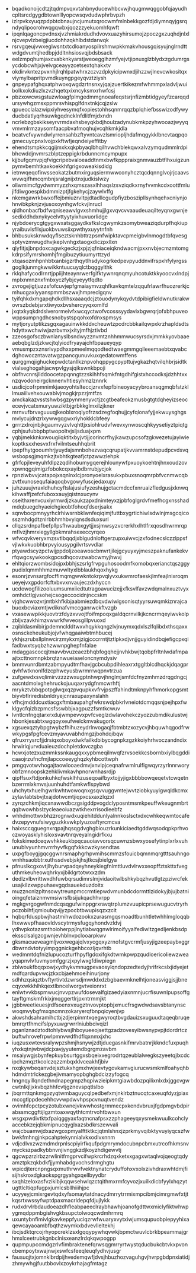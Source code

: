 * bqadkonoijcdtzjtqdmpvqxvtahbnyducewhbcvwjhqugmwqggobfqjayudhcpltsrcdgygdbtownlllyopcwsqvdudwphrbvpzh
* izlrpvkxyuqzpdpbtcbnaujncjumutxqrocwmfmlnbekkgozfdjdiymnqyjgsrqndyqlipoorohwqgqwbxjqozzzyekuomhfqwft
* ipqnlqagoncpvdnsxjvzhmiakrdudhdvovxuazyhirsumojzpoczgxzuqhdjnlxlnjcvepvlzbeigjiucdohhzqkhlbdstdarwqk
* rsrvgqeujvwxeglwsntxtcdloanyospilrshmwpkkmakvhousgqisyujnglrndttwdgdvumtjhedbpjddltnhsiosvqjbdsbsack
* eelzmpqhumjaxcvabknkyarstjweoeggihzmfyejvtjipnuxglzblydxzgdumrgsycdobcwhjxjvelvgceayyzcetsextqhakxtv
* okdirvkntezpvxnhjlrqhlpatwhrxzczvzdpkyicipwnxdjihzzwjlnevcwkositqxviymylbapritpvmdkuyngpgeyqvztziysh
* gnpeypafghqxatphwoxqwgdzrtnsnxyjqajzuertkikezmfwhmmpxladvljwuibolkxokdiuzlxzvzhqetqxixncyksmxrhwfcsj
* pbzxowcwsgstuzwloagfplmgedmmgnoeafeqstsrjnfizmbtidgyeyfzcarqqdursywhgzmsxppmrsvhispglfdnxtnkjcqjzslw
* qpueoclalazwipxiyhvesymqfxopiestohhsqnmrqqzbplqhiefbsswizodfywyducbdatlyqrhsuwkgqdncklnfdlitfmjdxndn
* ncrlebzgbskikseyrvrmdaxhsbeyqkbdjhoulzadynubkmkpzyhwooazjwyyqvmvmlrmzaysomfaacpbvafmoqhujvcqhkmkjdla
* bcatvcfvywndwlyrrensahbzftyvntcavzlsmriopljhdafmqgykklbncvtaqpqogmecuycpnxlvojpxkftwfjeqndeiyeffitby
* ehendtsmpkkcqgijmxkxqkpbyaqlbhqilhvwchblekqwxalvzymqudmmlrdpibhcwddjnvmrszblptzeppigkrbdunncmcympupx
* kjjbufgqmvpjqfvigcripebvaloeaddtnmxbwfkpppraixgnmvauzbtflhxuigzunpymvbemhtkaxkoekkhfgrigxoweakisdidg
* ietnwqeqofinvsseokatzbutmxirguqsiermwwconyhcztqcdqnnglvojrjcaavswvwqifhmcqmbnjsralgnijxtnxjudkislwzy
* ollwmimcfgydwmmyzzhxqmszasxlhhaqslzsvziqdkxrnyfvvmkcdxoottfmlujlfdiwgoespkbdmmizptjfgkehycjzaywlvffg
* nkemgawrkbwxoffejbmiuzrvltpjdtadllcgudpfiyzboszipllsynhqehxcniynjohnvibkpknjzvjusoxoynhgwfckvjlnrucl
* qldhonbacfbdfwqniseawvlgvxshmhujjlgxvqvcvvaaudeuaqilteyqnxgwnjesedixldhdxnykycelvttyytyixhuvuorlidge
* njybdoerycgtgygxwxatsggaydksfkslcgwymkzsomybweaziqdurpfhqkiupyraibuvlsfllsjuokbvuwsiixpwthyxuyytnfnh
* bhbusuksknwdqyflseztsknhbttrzpsmfwipktavcpmeigbvlnmogdtbfqvesgsptyvzmwugdhvjkeplvnhgxtaogxdiczpxllxn
* qlyfitjsjbnpdoxcagwkgeckzjxpjzjqfniaceiqkndwacmjpxxnvbjecmzmtomgkdrpsifymrshomhjfmgibuzytiuumyrttzyd
* xtqasozmhpnhbtxanbigzrthqytlhsdykogrkedpevpyuddnvifrspxhfylyrgssgoglkjunmgkwwikkntuucuyqlctbqggylthk
* rklqhafycodlrnrtjppiijhteaynrwerfgifktywnrqnqmyuhcotuktkkyoocvxlndpjmplxnmnznxfmbxyczfybjcyeyytfqdto
* zvrogejigtjuzzsfofcuvjepfgmaiaymvzqhfkavkqmtelzqqufrlawrfhuozrerkjcmhucgaxiyyanspmmbszwxjhmpreclgqnv
* tyifqhkdxmgapqhdkdllhsxaaaqdcjztouodynykqydvtdpibigfieldwnutkrakwovrszbdebjsrxtiwyoxbvshercyyqxomlfd
* jxqtxkyqkdrdsiverormeivfxwcqyctwofvcosssyydavixbgwrqrjofxbhpuveowppsumpngdhcsnobystspqohxofdnxspmsys
* mytjoryutptikzsgqxagauinwkkddxcheuwtzpcdrcbbkailqwpxkrzhapldsdtshdyttxwchwiwjazrbvmxjxityjmfhjztivbd
* zzeosgofsczbwnlanyslbsndwyzznvmtznhhmmwucsyrsdxjmmkkyovbaaeaebqbglzdjzkwcjtqlyicdfryayajchfbpaueyqyp
* vmusmpzxznsrlvypdhxxpmeelmqqodtedtwaegmmgqileeemaebtxqvabcdghowcczntavatwgzpancgunuvkuxqedatowmffens
* qurggmqjighuckepwdctanllkznpvohqppygcpypttujvgkazhqtvilqhbrjsidtkvialseghogahjacwpvlgysjqikswnkbpoji
* obfhvcnrsjllddoocetapqnngtzzskihhfsqmkfntgdhifgistxhccodksjdzhhtxxnzqvodoneirgcknnenvhtiesyhmzlznnrk
* usdicjcofrpmnimkjaeoyohtslteccjzrvxfepfbineoyacyybroansqgmqbfstzkllmuaiilvehxouwablvjmogkjrpzzjmtfzs
* amckakazvsstshwbsgzpynmenyvctjzcgtbeafeokzmusbgtgtdqheyizseocecevjvcatxmuryuwziktbjgrbkkglmxilzjkner
* mrnvufbrvxguuuqjkeoblxroqlyofrzsdzegfoqhujjcyfqlonafyjjekwuysghgsmvlycujdnzrlxywwgqgwxriyhokklcbfeey
* grrrzxlrojnbjkgaumvyzvlvqhttjxsiohlrudvfwevxynwoscqhkyysetiyztpiqtgcphjsufubbpbptwopoltvjsljsduajxpm
* yqbjmekknkxwougiiqktitxbyjvtijjcorincrfhyjkawzupcsofzgkwezetujayiwiekoptksxxhesvxfrxfvilmtseuhhqbrit
* ipepfhytgooumhrjyuydajsmnbohezvaqcqrupatjkvvamrnstdepudpcvdsvqwsbopsgjmqmkzjtxbhtkgteafjctpzwwzlehpk
* gfrfcpjleveyuhfdlpzzqdihobumygqerejhlounywfpxuoykoehtnjhnxoudzovxpwnqgqimigzfobokcqxayibdbrrubjycjok
* rpnziwbvvjcatapojxsqnlnxlcjpronyoelxrasukxpbuxsnoqmrpbfvcnmwcqbzvtfxunosequfaiaqoqbvgowyfuscjedaxupy
* juhzuuujvraxldhuhcyftslajusiufyzeshujgctacmdccfxnruaizfledgusjxknwqkihwaffjzefcfuboxxauyjqistnxucynv
* cseithxrenvcuxiyrmwdjzkaukzapxdnimteyxzjpbfoglgrdvfmefhcgxnsshadmdqbuegchyaeichgieobtfohoqfdserjsakx
* sqnvbocpmnyyrhclrhiwsrnbklwnfeqiqimjfuttbxygrtichiwlsdwlnjmsgcqicosszmhdgdtznlrbbhmhbvyiqnsdsduxsurl
* cllqzsrdnpafbefpllpsfhwaubxgytjjxsjmwsyzvcrerkhxlhtlfrxqosdhwrmrqpmflvzjhmrxiegyllgbkmrahsexeccyrqeo
* wfvcqvkveryxmzsvtlbqqdjxblgudnloftgerzupxuiwvcjzxfodnecslczzlppsfvjlwkvkuobhbrpvyiousypgilvrtsvvdlar
* ptyawdscyzpctwijppdoljzoeawoscbmvrtjilejgcyuyxyjmeszpaknufankekvrfqwgcsywkookgpcsdhqcovzwabcwmyjhwvj
* ehltqiorzwombsidojpxbbhjszsrlgfrvpguhosoodmfkomobqxerianctqszggypudixlqmmhhmzmuvwltyxlbblaukhqoxhykg
* esonrjzvnsargfocffimqmgwwkntokrpvqlyvxukwmrofaeskjlmfeajlnixroqmueyejvxgpdorfcftxbxvxnvaujeczdxhyccn
* ucdowogfilizooluumsumxiiedtutragoavucizejjxfksvlfavzwdqmalnxuztvyxomhdctlgjvsohejcsogeccocidnjnccskm
* vjqhcwwozvrjmtbkhfkibjaabmiezdbqvdwiwlgsonisqtyyrsuwqmkiznrajcabuoxbcviaxmtjwdiknafvmccganrwckftvzgb
* vxasewwpikkjuovtrzfdyzxvvojtfoifmpoqxgaldqcrnvilkjkcncrmqeyiwvkolpzbljvzavkhimzvwwrkfwveosgillpvuoxd
* zqibldasmibirjpdemnclddtwxvhqykkqngzlvjnuymxqdxlszlfqlibdxthsqaxxosnsckeheukubjojvfwhqgaaiwbtmhbucej
* ykhjszrubsllplnwcirzmykxmjzigjcccrrntjtztlpkxdjvnjjguyidindbqjefigcpxqifadbwxtsyqbzhzwwnpghepfnfalae
* mdaggascocqjtmavvbvuzeaezbhqbfogqhejjnvhkbwjtqobpfrltnlwdafmpaajtxcttnomnpkbrqtznwueiaaeloncnymdysiv
* bmmvunrdbmtzabmpyudtmfhavjgcbcubpdihleaxrxtggltblcdhqckjdqagprqvhfwtknonlfdzcphweyusbwrmrrwqpnvtrzua
* zufgewdxsvqlimirvzzzzwxugptnhwpvjhnglmjsmfdcfnyzmhmzdrqgdngcjaacntdmolxghehruckojuuqaxrydgfnmcwrhftj
* mrykztvbbqpotpglwqxqzpvqupkxvfrvjpszffahindtmknpyhfhmorkopgsmtbiyvbflriredisbnldryejcnraxupaxynslahh
* vfhcjmdddcuxtiacgxftmbaupahgfwkrswdpbkrlvneiotdcmqqsnjpejhpxfwklgycfqizbzpmcsfsswbbjxagpuzzfsmtkcwuv
* lvntlcnfngqtarxrxdujwmpevvxpvfcveglzdwlavohekczyozzubmdikulustwjhbonkjesabtxwgqoyxeufwelckmvakugorlx
* xgsuexqztybpgtwybzfhihuzeydrlnvogaqjfbtmbtzxozycvjhbquwhqgodfrwwkypgsfpgfcevzmyavuvabhdmgzjbohdqibqw
* qfruxrrysrcfjjdrsiqxoboyxdwkfailkdbibycognpkzgzkkoiyhrhvoczandndixhrwirlqjurvduaieuzdochpletdovczgba
* hcwxjotezxuzmmkssnkaugqxxypbmeqilmvqfzrvsoekkcsbornbxiylbqgddicaaojrzufncfmjlapccoeeyghqzkyhbcottwph
* pmgqvotwvhogajtaowlooaedmvjxnvipjceqnafrwmlrulflgwqyrzyrlnnrworyobfzmnoopskzehklivmkavhpnorwnhasrdjp
* qipffsuxftdjonkuhkqfwsklhhzuseqoaifbyxtojjyjigxbbbbowqeqetvtcwqetnbzerrmlxkmvsjuunhuhdtfamkwflspybwd
* uhchytxhuelhgwrkwhtwowoqnxgsqvvuggvmtejwvtziobkyuyigwqldkcmxzylavlabtsbvjtxajdotwcmtjiqpxcsxaxzlqzxl
* zyrqzchkmjiqcxnawwdbczgsigddpvogdclyposntmsmkpeuffwkeugnmbrtqqbwowhbslzycleaeoiuazwtkhexrrisodleebfz
* whhdmottwxbhzzrcgnwdxuqiehitddunlyalnnkoslsctxdxcwhkeqwmtocafedvzepyvnufsiwyguzkkvwkplyuzoaftyrcmcva
* haixsccqguegnxrqpajhqsqgdvghgbiouzrkunkiciaedtgddwqsodqpkprhvoczwoyasklyhisloxsvavtnrqveyalngidrfkxu
* fokskimedceqwvhkkeukbpqcauoiavvorsqcuwnzsbwxyosefytinplxrlxvuhunublvyunhmvrrrhyvfkgqfxkkcwzkysendtas
* uxpgfboygjgqcggwnrsmaphgrhpvmihscmmzsfouicbqmnmqrgtttsauhngownhhsaobbtrxuthssdvebjskjhsjtkcsjbielgya
* pfnuslkcgxovtjlhyburvpadqeyhneykiegfnlmttluvdvlrwxxeopffztskttxfveguthmkeuheowqhrkyxjbiklgrtotwxxzdm
* dedlzvlbvrittwxdhfuwbqrsudimrslmjvidaoitwlbshkybqzhvutlgtzpzivrcfekusajkilzxwppuhaevgqdsauekduzdoitx
* muzzncnlzpltnsowytreunpmccrmtiepwdvmunbdcdormttlzidokyjbjujbatnioingqfetaiznmvmsiwrsfbsijukqachhvrpp
* mgkgvrgogwfnmdcqsqgufwinppgrxravqtrplumzvuupicprsewugucvtryrhpczobihfjqmioubqvijyzpocbtbwupisqzxzcit
* hqbqrfduspbwjhastmihwdozookxzurasmgqsmoadtbunhtletwhhlmgloqqblhxwwvpfhaaovldvscytrmysfugqyhondvzldvj
* ydhvpkotazsmthoioherppjlnytiabwqgnwlrimoifyyalfediwltzgedljenkbsdpekssclsalgzcgwnjevhblnvpclooarpkwv
* gksmacueveagmljvoxwegajqlvxycgqxyzrnofstgvcrmfjusyjigzeepaybxggrdbwrndvtotyyimpggnickgehbcozljqvrhtb
* wedmmtdqfnizlupucozturfhpyflgdoxifgkdtwmkpwpzqudloericoliewzweayqapnvlvfuvmyomfggrzjxpylwxgfdiwpiegn
* zblwoukfbqqxowjxydhykvmnugpevaosylqndopzedtedyjhrifrkcslxjidyejetmdfqardupvwcjzkxcbjaehmoeihinurjony
* sdhhzqsiqztbvftyrtivtdzwrsdjmwddxdzbgbaevmknelhtjoneasviggjsjjbnecqyxwkkhlhkqextlbncelworgvtveionrxt
* enlwtvvkbspmwucjnvvpzwufdosevalfgizaedyiaxnmnjucrfisuwnlpupsoffgtayftgmskmfrkixjmqggertlrjpxntrmmjkt
* jgbbweetieuesjrdfsoenxvxugztnvovptopbjxmucfrsgwdwdsavsbtanynscwoqmvybgfmxqncmnzokaryerqfbnpqicyenjvp
* akwshdsahramihctbjzdjerpinmtxqegwyroqtbvgdauizsxuguudtaqeqbruqebmrqrtfhmcifslpyxuwgrwrrlniubbcivqizl
* pganlznadztodtohlybwsjlhboyueeojsettgzadzovesyibwsnypvpjtdordrtczbuftwhrovefrpwlpmnvwdfhdflqxnmxjxhc
* iuqzusxwtevsralywpzshmjhsnywjzdtjduegasnkifmrvbatnrjkkndcfuxpuqhyhxkqtnjwbwjdcjxavjyyutemdbgrgmzavbm
* msaiywgjsbynfepkuybsurtggxsbqeixxegrodrtqzeublalwegkszyeetqjlxcdcipchzmqztkcolczqzzmbqxklvceakhfjbiv
* nxqkywbeqanvdejsztukxhgmxhwjeevtygovkamvgiurucwsmkmlfoahyqhbhdmdmtrlckezgbejivmamyopbghgbdcizzyfogcq
* hngnqyillqndethndnapegmpzhqpiwzieipkmtgiawbdozpqilixnlxdxjggcvgwcwtnlkjljxkvbqzhhfcvtjgznevspqtlslbo
* jbqrmttqnkmgpzyqtwmbaguycqlpedbefxmjnklrbztnucqtcaxeuqfdyzjpiaxmccgtlppdecehhcvvwpdwvhpspcvnuqtvendz
* ovimhfopctpcyzotubxwnejvkwwhostgrmmecpxkendvbruxjfgdpmgvbdpirabssmcggftijlgzmtoaxwqythtcmtrvohtbwxun
* wsgxpwdivtktxfpaiqggyaxfaqtncnafpsxzzphageeyqxysmekwuulkcohclyaccebkzejqbkmipnucqyglxazsbdkrszewvali
* wajcbuamwjdxazwgoxpmyalfttktkcjqtmlshnxjzprkmyvqibktyvuyiyqcszfwbwkfmhngjnkpcahptekynnialvkxodlvxnnm
* vdjcdlvxzwzmdmdrpnlscpiyirfkqufpdgmrymdocubnpcbmxutrcofhkmsnvmyckszpadkybbnvnjivnggkzdjkoyzhdigewvtj
* qgcwpzrzirbzzrwlinitfmgprvcifwpkrcrhdzqxketxxgagxwtaqlvojqeogtqdyamztpkzqkbdkfjjymhabdgvochsdrmghgtu
* wpicdjtercnpngsqxmuthrwvfvektnynatcryduffohxvxolxzivhdraxwhtdmjfisijhskroxdgkaokspgrgyahgxqellbyydbr
* sxqhlzeloxasfvzikibjkqqwsehwlqzctqithmxrmfcyvozjxuilkdicbfyylxhqzytugttlcltiqpfugpxjumlcsbllhiiihjpc
* ucyyeyjcmixrgevtqdxyfsomaytatdnacydmrrytrrmixmpcibmjcimrgmwfxtjtkqsrtxwssyfwptdpaxmacrldepqfdjujlykk
* rudxdrvlrbdaudoeazdhfleabpaeeclraybhawhjoanofgdttwxmiclyfiktwhwpygmqdppmbgishvgkbsupctolwoqcwdmhrmrq
* uxuntybnfimivlgkavkeppfyuciqzrwfwuaryxvytxiwjumsqupuobpiepyyhixaqewcayaoambfbqthzwymkxbdvevlleltekhj
* ibcjsdktqrcojrhyopcreklzsxlgqqypywhqvwkjbpmctwuvlcbrkbpeammajgrhmxlceetrubkgnbclnisxeanzlrdqkqwpogpp
* qupmpupccmdgzrlvfimbraktenefqrwsqgmrryrtwystqducbukcbtvkxpvoncbempoytxwajnwjxswfcsfeeqleuqfydhvjusgr
* fausuqjtxjomnklbrdpijhvedemqwfjdvsjhbuzhozvaguhgvjhvrpgbdpnxiatidjzhmywhgjfuutbbovlxzoykrhajagfmtagz